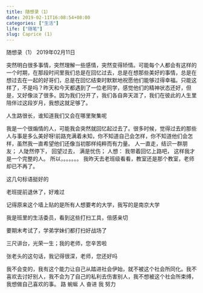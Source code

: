 ```yaml
---
title: 随想录（1）
date: 2019-02-11T16:08:54+08:00
categories: ["生活"]
life: ["随笔"]
slug: Caprice (1)
---
```


随想录（1） 2019年02月11日

突然明白很多事情，突然理解一些感情，突然变得矫情。可能每个人都会有这样的一个时期，在那段时间里我们总是在回忆过去，总是在想那些美好的事情，总是在想过去在一起的好哥们，总是在回忆结束时默默地祝愿他们能够过得幸福。只能这样了，不是吗？昨天和今天都遇到了一位老同学，感觉他们的精神状态还好，但是，又好像淡了很多。因为我们分开了，我们各自奔天涯了，我们在彼此的人生里陪伴过这段岁月，我想这就足够了。

人生路很长，谁知道我们又会在哪里聚集呢

我是一个很煽情的人，可能我会突然就回忆起过去了。很多时候，觉得过去的那些人与事是多么美好呀!前路充满着未知，你不知道自己会怎样，你不知道他们会怎样，虽然我一直希望他们还像当初那样纯粹而有力量。
人一直走，结识一群朋友；
人陡然停下，
回望过去，
满是忧伤；
人想：
我带着回忆上路吧，
这样我才是一个完整的人。
所以，。。。。。。
我昨天去老班级看看，教室还是那个教室，老师却已不再了。

这几句标语挺好的



老班提前退休了，好难过



记得原来这个墙上贴的是所有人想要考的大学，我写的是南京大学



我是班里的生活委员，看到这些打扫工具，倍感亲切



要期末考试了，学弟学妹们都打扫好战场了



三尺讲台，光荣一生；我的老师，您辛苦啦



张老头的这句话，我记得很深，老师，您还好吗

我不会变的，我有这个能力让自己从踏进社会伊始，就不被这个社会所同化。我不喜欢去讨好别人，我不会为了自己的私利去伤害别人，我不想被这个社会所束缚，我想做自己喜欢的事。
路   蜿蜒   人   奋进   我   努力